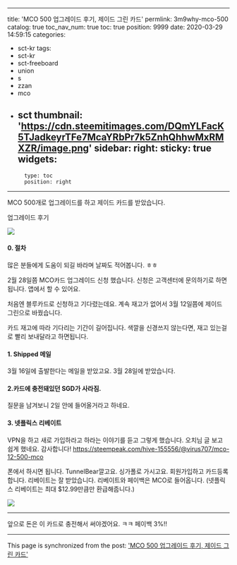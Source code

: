 
---
title: 'MCO 500 업그레이드 후기, 제이드 그린 카드'
permlink: 3m9why-mco-500
catalog: true
toc_nav_num: true
toc: true
position: 9999
date: 2020-03-29 14:59:15
categories:
- sct-kr
tags:
- sct-kr
- sct-freeboard
- union
- s
- zzan
- mco
- sct
thumbnail: 'https://cdn.steemitimages.com/DQmYLFacK5TJadkeyrTFe7McaYRbPr7k5ZnhQhhwMxRMXZR/image.png'
sidebar:
    right:
        sticky: true
widgets:
    -
        type: toc
        position: right
---


MCO 500개로 업그레이드를 하고 제이드 카드를 받았습니다.

업그레이드 후기

![](https://cdn.steemitimages.com/DQmYLFacK5TJadkeyrTFe7McaYRbPr7k5ZnhQhhwMxRMXZR/image.png)

#### 0. 절차

많은 분들에게 도움이 되길 바라며 날짜도 적어봅니다. ㅎㅎ

2월 28일쯤 MCO카드 업그레이드 신청 했습니다. 신청은 고객센터에 문의하기로 하면됩니다. 앱에서 할 수 있어요.

처음엔 블루카드로 신청하고 기다렸는데요. 계속 재고가 없어서 3월 12일쯤에 제이드 그린으로 바꿨습니다. 

카드 재고에 따라 기다리는 기간이 길어집니다. 색깔을 신경쓰지 않는다면, 재고 있는걸로 빨리 보내달라고 하면됩니다.

#### 1. Shipped 메일

3월 16일에 출발한다는 메일을 받았고요. 3월 28일에 받았습니다. 


#### 2.카드에 충전돼있던 SGD가 사라짐.

질문을 남겨보니 2일 안에 들어올거라고 하네요.

#### 3. 넷플릭스 리베이트

VPN을 하고 새로 가입하라고 하라는 이야기를 듣고 그렇게 했습니다. 오치님 글 보고 쉽게 했네요. 감사합니다!
https://steempeak.com/hive-155556/@virus707/mco-12-500-mco

폰에서 하시면 됩니다. TunnelBear깔고요. 싱가폴로 가시고요. 회원가입하고 카드등록합니다. 리베이트는 잘 받았습니다. 리베이트와 페이백은 MCO로 들어옵니다. (넷플릭스 리베이트는 최대 $12.99만큼만 환급해줍니다.)



![](https://cdn.steemitimages.com/DQmPfghzwcr9gMymUZ7GVv9BvfDXM5dnqZUyF13QEFEMaUd/image.png)

---

앞으로 돈은 이 카드로 충전해서 써야겠어요. ㅋㅋ
페이백 3%!!

- - -

This page is synchronized from the post: ['MCO 500 업그레이드 후기, 제이드 그린 카드'](https://steemit.com/@jacobyu/3m9why-mco-500)

